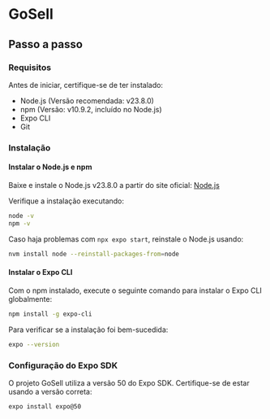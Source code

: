 # GoSell

## Passo a passo

### Requisitos

Antes de iniciar, certifique-se de ter instalado:

- Node.js (Versão recomendada: v23.8.0)
- npm (Versão: v10.9.2, incluído no Node.js)
- Expo CLI
- Git

### Instalação

#### Instalar o Node.js e npm
Baixe e instale o Node.js v23.8.0 a partir do site oficial: [Node.js](https://nodejs.org/)

Verifique a instalação executando:

```sh
node -v
npm -v
```

Caso haja problemas com `npx expo start`, reinstale o Node.js usando:

```sh
nvm install node --reinstall-packages-from=node
```

#### Instalar o Expo CLI
Com o npm instalado, execute o seguinte comando para instalar o Expo CLI globalmente:

```sh
npm install -g expo-cli
```

Para verificar se a instalação foi bem-sucedida:

```sh
expo --version
```

### Configuração do Expo SDK
O projeto GoSell utiliza a versão 50 do Expo SDK. Certifique-se de estar usando a versão correta:

```sh
expo install expo@50
```

